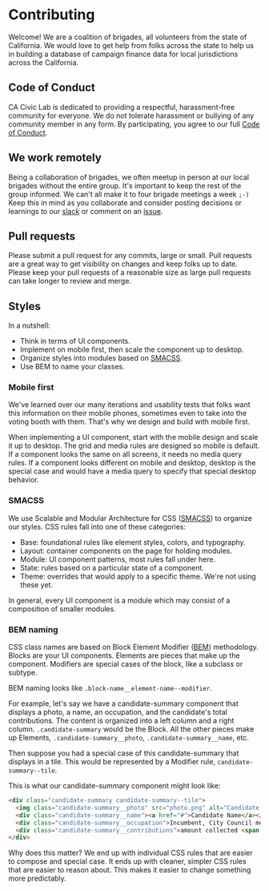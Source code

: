 # Contributing

Welcome! We are a coalition of brigades, all volunteers from the state of
California. We would love to get help from folks across the state to help us in
building a database of campaign finance data for local jurisdictions across the
California.


## Code of Conduct

CA Civic Lab is dedicated to providing a respectful, harassment-free community
for everyone. We do not tolerate harassment or bullying of any community member
in any form. By participating, you agree to our full [Code of
Conduct](CODE_OF_CONDUCT.md).


## We work remotely

Being a collaboration of brigades, we often meetup in person at our local
brigades without the entire group. It's important to keep the rest of the group
informed. We can't all make it to four brigade meetings a week `;-)` Keep this
in mind as you collaborate and consider posting decisions or learnings to our
[slack](https://opencal.slack.com) or comment on an [issue](/issues).


## Pull requests

Please submit a pull request for any commits, large or small. Pull requests are
a great way to get visibility on changes and keep folks up to date. Please keep
your pull requests of a reasonable size as large pull requests can take longer
to review and merge.


## Styles

In a nutshell:

- Think in terms of UI components.
- Implement on mobile first, then scale the component up to desktop.
- Organize styles into modules based on [SMACSS].
- Use BEM to name your classes.


### Mobile first

We've learned over our many iterations and usability tests that folks want this
information on their mobile phones, sometimes even to take into the voting booth
with them. That's why we design and build with mobile first.

When implementing a UI component, start with the mobile design and scale it up
to desktop. The grid and media rules are designed so mobile is default. If
a component looks the same on all screens, it needs no media query rules. If
a component looks different on mobile and desktop, desktop is the special case
and would have a media query to specify that special desktop behavior.


### SMACSS

We use Scalable and Modular Architecture for CSS ([SMACSS]) to organize our
styles. CSS rules fall into one of these categories:

- Base: foundational rules like element styles, colors, and typography.
- Layout: container components on the page for holding modules.
- Module: UI component patterns, most rules fall under here.
- State: rules based on a particular state of a component.
- Theme: overrides that would apply to a specific theme. We're not using these
  yet.

In general, every UI component is a module which may consist of
a composition of smaller modules.


### BEM naming

CSS class names are based on Block Element Modifier ([BEM]) methodology. Blocks
are your UI components. Elements are pieces that make up the component.
Modifiers are special cases of the block, like a subclass or subtype.

BEM naming looks like `.block-name__element-name--modifier`.

For example, let's say we have a candidate-summary component that displays
a photo, a name, an occupation, and the candidate's total contributions. The
content is organized into a left column and a right column. `.candidate-summary`
would be the Block. All the other pieces make up Elements,
`.candidate-summary__photo`, `.candidate-summary__name`, etc.

Then suppose you had a special case of this candidate-summary that displays in
a tile. This would be represented by a Modifier rule, `candidate-summary--tile`.

This is what our candidate-summary component might look like:

```html
<div class="candidate-summary candidate-summary--tile">
  <img class="candidate-summary__photo" src="photo.png" alt="Candidate Name">
  <div class="candidate-summary__name"><a href="#">Candidate Name</a></div>
  <div class="candidate-summary__occupation">Incumbent, City Council member At-Large</div>
  <div class="candidate-summary__contributions">amount collected <span class="money">$169,232</span></div>
</div>
```

Why does this matter? We end up with individual CSS rules that are easier to
compose and special case. It ends up with cleaner, simpler CSS rules that are
easier to reason about. This makes it easier to change something more
predictably.


[SMACSS]: https://smacss.com/
[BEM]: http://getbem.com/naming/
